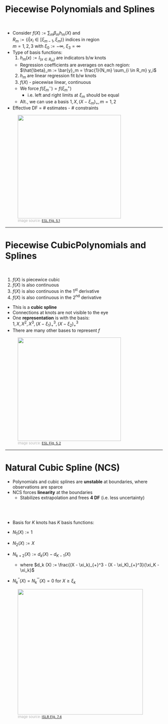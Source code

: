 # Piecewise Polynomials and Splines

<div class="grid grid-cols-[3fr,2fr]">
<div>
<br>

* Consider $f(X) := \sum_m \beta_m h_m (X)$ and <br>
$R_m := \{i | x_i \in [\xi_{m-1}, \xi_m) \}$ indices in region <br>
$m = 1,2,3$ with $\xi_0 := -\infty$, $\xi_3 = \infty$
* Type of basis functions:
  1. $h_m(x) := I_{(x \in R_m)}$ are indicators b/w knots
    * Regression coefficients are averages on each region: <br>
    $\hat{\beta}_m := \bar{y}_m = \frac{1}{N_m} \sum_{i \in R_m} y_i$
  2. $h_m$ are linear regression fit b/w knots
  3. $f(X)$ - piecewise linear, continuous
    * We force $f(\xi_m^{-}) = f(\xi_m^{+})$
      * i.e. left and right limits at $\xi_m$ should be equal
    * Alt., we can use a basis $1, X, (X - \xi_m)_{+}, m = 1, 2$
* Effective DF = # estimates - # constraints

</div>
<div>
  <figure>
    <img src="/ESL_figure_5.1.png" style="width: 330px !important">
    <figcaption style="color:#b3b3b3ff; font-size: 11px;">Image source:
      <a href="https://hastie.su.domains/ElemStatLearn/printings/ESLII_print12.pdf#page=161">ESL Fig. 5.1</a>
    </figcaption>
  </figure>
</div>
</div>

<!-- DF=3
DF=6
DF=6-2=4
DF=0 -->

---

# Piecewise CubicPolynomials and Splines

<div class="grid grid-cols-[3fr,2fr]">
<div>
<br>

1. $f(X)$ is piecewice cubic
2. $f(X)$ is also continuous
3. $f(X)$ is also continuous in the $1^{\mathrm{st}}$ derivative
4. $f(X)$ is also continuous in the $2^{\mathrm{nd}}$ derivative
  * This is a **cubic spline**
  * Connections at knots are not visible to the eye
  * One **representation** is with the basis: <br>
$1, X, X^2, X^3, (X - \xi_1)_{+}^3, (X - \xi_2)_{+}^3$
  * There are many other bases to represent $f$

</div>
<div>
  <figure>
    <img src="/ESL_figure_5.2.png" style="width: 330px !important">
    <figcaption style="color:#b3b3b3ff; font-size: 11px;">Image source:
      <a href="https://hastie.su.domains/ElemStatLearn/printings/ESLII_print12.pdf#page=162">ESL Fig. 5.2</a>
    </figcaption>
  </figure>
</div>
</div>

<!-- Degrees of freedom
1. DF=4+4+4=12
2. DF=12-2=10
3. DF=10-2=8
4. DF=8-2=6 or 4+K=6 -->

---

# Natural Cubic Spline (NCS)

* Polynomials and cubic splines are **unstable** at boundaries, where observations are sparce
* NCS forces **linearity** at the boundaries
  * Stabilizes extrapolation and frees **4 DF** (i.e. less uncertainty)

<br>
<br>

<div class="grid grid-cols-[1fr,1fr]">
<div>

* Basis for $K$ knots has $K$ basis functions:
* $N_1 (X) := 1$
* $N_2 (X) := X$
* $N_{k+2} (X) := d_k (X) - d_{K-1} (X)$
  * where $d_k (X) := \frac{(X - \xi_k)_{+}^3 - (X - \xi_K)_{+}^3}{\xi_K - \xi_k}$

* $N_k^{\prime\prime} (X) =  N_k^{\prime\prime\prime} (X) = 0$ for $X \geq \xi_k$
</div>

<div>
  <figure>
    <img src="/ISLRv2_figure_7.4.png" style="width: 400px">
    <figcaption style="color:#b3b3b3ff; font-size: 11px">Image source:
      <a href="https://hastie.su.domains/ISLR2/ISLRv2_website.pdf#page=306">ISLR Fig. 7.4</a>
    </figcaption>
  </figure>
</div>
</div>